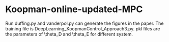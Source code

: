 # Koopman-online-updated-MPC
Run duffing.py and vanderpol.py can generate the figures in the paper.
The training file is DeepLearning_KoopmanControl_Approach3.py.
pkl files are the parameters of \theta_D and \theta_E for different system.

